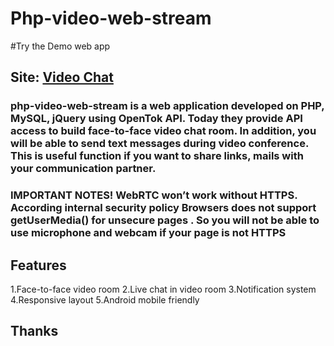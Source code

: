 # Php-video-web-stream

#Try the Demo web app
## Site: [Video Chat](https://shopmecart.in/webchat)

### php-video-web-stream is a web application developed on PHP, MySQL, jQuery using OpenTok API. Today they provide API access to build face-to-face video chat room. In addition, you will be able to send text messages during video conference. This is useful function if you want to share links, mails with your communication partner.

### IMPORTANT NOTES! WebRTC won’t work without HTTPS. According internal security policy Browsers does not support getUserMedia() for unsecure pages . So you will not be able to use microphone and webcam if your page is not HTTPS

## Features
1.Face-to-face video room
2.Live chat in video room
3.Notification system
4.Responsive layout
5.Android mobile friendly

## Thanks 

